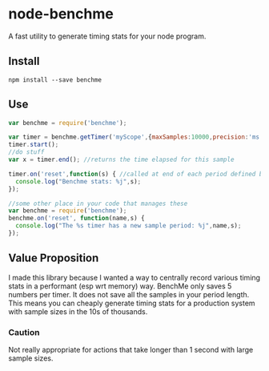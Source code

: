 # node-benchme

A fast utility to generate timing stats for your node program.

## Install

```
npm install --save benchme
```

## Use

```javascript
var benchme = require('benchme');

var timer = benchme.getTimer('myScope',{maxSamples:10000,precision:'ms'});
timer.start();
//do stuff
var x = timer.end(); //returns the time elapsed for this sample

timer.on('reset',function(s) { //called at end of each period defined by maxSamples
  console.log("Benchme stats: %j",s);
});

//some other place in your code that manages these
var benchme = require('benchme');
benchme.on('reset', function(name,s) {
  console.log("The %s timer has a new sample period: %j",name,s);
});
```

## Value Proposition

I made this library because I wanted a way to centrally record various timing stats in a performant (esp wrt memory) way.  BenchMe only saves 5 numbers per timer.  It does not save all the samples in your period length.  This means you can cheaply generate timing stats for a production system with sample sizes in the 10s of thousands.

### Caution 

Not really appropriate for actions that take longer than 1 second with large sample sizes.
